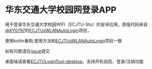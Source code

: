 # 华东交通大学校园网登录APP

用于登录华东交通大学校园WIFI（ECJTU-Stu）的安卓应用，原版代码来自[@XY0797](https://github.com/XY0797)的[ECJTUsWLANAutoLogin](https://github.com/XY0797/ECJTUsWLANAutoLogin)项目，

使用kotlin重构,使用方法和[ECJTUsWLANAutoLogin](https://github.com/XY0797/ECJTUsWLANAutoLogin)项目一致

如有问题请在[issue](https://github.com/Agiens02/ECJTUAutoLogin/issues)提交

桌面端请查看[ECJTULoginTool-desktop](https://github.com/Agiens02/ECJTULoginTool-desktop)，支持开机自启，登录/注销功能
